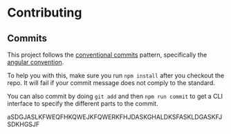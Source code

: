 # Contributing

## Commits
This project follows the [conventional commits](https://www.conventionalcommits.org/en/v1.0.0/) pattern, specifically the [angular convention](https://github.com/angular/angular/blob/22b96b9/CONTRIBUTING.md#-commit-message-guidelines).

To help you with this, make sure you run `npm install` after you checkout the repo. It will fail if your commit message does not comply to the standard.

You can also commit by doing `git add` and then `npm run commit` to get a CLI interface to specify the different parts to the commit.

aSDGJASLKFWEQFHKQWEJKFQWERKFHJDASKGHALDKSFASKLDGASKFJSDKHGSJF
